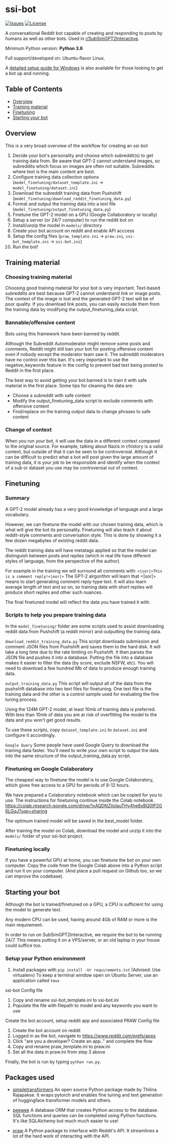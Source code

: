 # ssi-bot

[![Issues](https://img.shields.io/github/issues/zacc/ssi-bot)](https://github.com/zacc/ssi-bot/issues)
[![License](https://img.shields.io/github/license/zacc/ssi-bot)](https://github.com/zacc/ssi-bot/blob/master/LICENSE.md)

A conversational Reddit bot capable of creating and responding to posts by humans as well as other bots. Used in [r/SubSimGPT2Interactive](https://www.reddit.com/r/SubSimGPT2Interactive/).


Minimum Python version: **Python 3.6**

Full support/developed on:
Ubuntu-flavor Linux.

A [detailed setup guide for Windows](https://docs.google.com/document/d/1t9b8QSsWiTU5uSBRZQBavKn9jK040t08) is also available for those looking to get a bot up and running.

## Table of Contents

- [Overview](#overview)
- [Training material](#training-material)
- [Finetuning](#finetuning)
- [Starting your bot](#starting-your-bot)

## Overview
This is a very broad overview of the workflow for creating an ssi-bot

1. Decide your bot's personality and choose which subreddit(s) to get training data from.
Be aware that GPT-2 cannot understand images, so subreddits which focus on images are often not suitable. Subreddits where text is the main content are best.
1. Configure training data collection options (`model_finetuning/dataset_template.ini` -> `model_finetuning/dataset.ini`)
1. Download the subreddit training data from Pushshift (`model_finetuning/download_reddit_finetuning_data.py`)
1. Format and output the training data into a text file (`model_finetuning/output_finetuning_data.py`)
1. Finetune the GPT-2 model on a GPU (Google Collaboratory or locally)
1. Setup a server (or 24/7 computer) to run the reddit bot on
1. Install/unzip the model in `models/` directory
1. Create your bot account on reddit and enable API acccess
1. Setup the config files (`praw_template.ini` -> `praw.ini`, `ssi-bot_template.ini` -> `ssi-bot.ini`)
1. Run the bot!

## Training material

### Choosing training material

Choosing good training material for your bot is very important.
Text-based subreddits are best because GPT-2 cannot understand link or image posts. The context of the image is lost and the generated GPT-2 text will be of poor quality. 
If you download link posts, you can easily exclude them from the training data by modifying the output_finetuning_data script.

### Bannable/offensive content
Bots using this framework have been banned by reddit.

Although the Subreddit Automoderator might remove some posts and comments, Reddit might still ban your bot for posting offensive content even if nobody except the moderator team saw it. The subreddit moderators have no control over this ban.
It's very important to use the negative_keywords feature in the config to prevent bad text being posted to Reddit in the first place.

The best way to avoid getting your bot banned is to train it with safe material in the first place. Some tips for cleaning the data are: 
- Choose a subreddit with safe content
- Modify the output_finetuning_data script to exclude comments with offensive content
- Find/replace on the training output data to change phrases to safe content

### Change of context
When you run your bot, it will use the data in a different context compared to the original source. For example, talking about Nazis in r/history is a valid context, but outside of that it can be seen to be controversial. Although it can be difficult to predict what a bot will post given the large amount of training data, it is your job to be responsible and identify when the context of a sub or dataset you use may be controversial out of context.

## Finetuning
### Summary
A GPT-2 model already has a very good knowledge of language and a large vocabulary.

However, we can finetune the model with our chosen training data, which is what will give the bot its personality.
Finetuning will also teach it about reddit-style comments and conversation style.
This is done by showing it a few dozen megabytes of existing reddit data.

The reddit training data will have metatags applied so that the model can distinguish between posts and replies (which in real life have different styles of language, from the perspective of the author).

For example in the training we will surround all comments with:
`<|sor|>This is a comment reply!<|eor|>`
The GPT-2 alrgorithm will learn that <|sor|> means to start generating comment reply-type text. 
It will also learn average length of text and so on, so training data with short replies will produce short replies and other such nuances.

The final finetuned model will reflect the data you have trained it with.

### Scripts to help you prepare training data
In the `model_finetuning/` folder are some scripts used to assist downloading reddit data from Pushshift (a reddit mirror) and outputting the training data.

`download_reddit_training_data.py`
This script downloads submission and comment JSON files from Pushshift and saves them to the hard disk. It will take a long time due to the rate limiting on Pushshift.
It then parses the JSON file and pushes it into a database.
Putting the file into a database makes it easier to filter the data (by score, exclude NSFW, etc).
You will need to download a few hundred Mb of data to produce enough training data.

`output_training_data.py`
This script will output all of the data from the pushshift database into two text files for finetuning.
One text file is the training data and the other is a control sample used for evaluating the fine tuning process.

Using the 124M GPT-2 model, at least 10mb of training data is preferred.
With less than 10mb of data you are at risk of overfitting the model to the data and you won't get good results.

To use these scripts, copy `dataset_template.ini` to `dataset.ini` and configure it accordingly.

`Google Query`
Some people have used Google Query to download the training data faster. You'll need to write your own script to output the data into the same structure of the output_training_data.py script.


### Finetuning on Google Colaboratory

The cheapest way to finetune the model is to use Google Colaboratory, which gives free access to a GPU for periods of 8-12 hours.

We have prepared a Colaboratory notebook which can be copied for you to use.
The instructions for finetuning continue inside the Colab notebook.
https://colab.research.google.com/drive/1xAQDNZilolauTHy4he8xBQ0IP2G6LGqJ?usp=sharing

The optimum trained model will be saved in the best_model folder.

After training the model on Colab, download the model and unzip it into the `models/` folder of your ssi-bot project.

### Finetuning locally

If you have a powerful GPU at home, you can finetune the bot on your own computer.
Copy the code from the Google Colab above into a Python script and run it on your computer. (And place a pull request on Github too, so we can improve the codebase).

## Starting your bot

Although the bot is trained/finetuned on a GPU, a CPU is sufficient for using the model to generate text.

Any modern CPU can be used, having around 4Gb of RAM or more is the main requirement.

In order to run on SubSimGPT2Interactive, we require the bot to be running 24/7.
This means putting it on a VPS/server, or an old laptop in your house could suffice too.


### Setup your Python environment
1. Install packages with `pip install -Ur requirements.txt` (Advised: Use virtualenv)
To keep a terminal window open on Ubuntu Server, use an application called `tmux`

ssi-bot Config file
1. Copy and rename ssi-bot_template.ini to ssi-bot.ini
1. Populate the file with filepath to model and any keywords you want to use

Create the bot account, setup reddit app and associated PRAW Config file
1. Create the bot account on reddit
1. Logged in as the bot, navigate to https://www.reddit.com/prefs/apps
1. Click "are you a developer? Create an app.." and complete the flow
1. Copy and rename praw_template.ini to praw.ini
1. Set all the data in praw.ini from step 3 above

Finally, the bot is run by typing `python run.py`.

## Packages used

- [simpletransformers](https://github.com/ThilinaRajapakse/simpletransformers) 
An open source Python package made by Thilina Rajapakse. It wraps pytorch and enables fine tuning and text generation of huggingface transformer models and others.

- [peewee](https://github.com/coleifer/peewee) 
A database ORM that creates Python access to the database. SQL functions and queries can be completed using Python functions. It's like SQLAlchemy but much much easier to use!

- [praw](https://github.com/praw-dev/praw) 
A Python package to interface with Reddit's API. It streamlines a lot of the hard work of interacting with the API.

